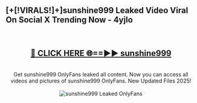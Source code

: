 <h2>[+[!VIRALS!]+]sunshine999 Leaked Video Viral On Social X Trending Now - 4yjlo</h2>
<br>
<div align="center">
<h2><a href="https://libra.edu.pl?sunshine999" rel="nofollow">🔴 CLICK HERE 🌐==►► sunshine999</a></h2>
<br>
Get sunshine999 OnlyFans leaked all content. Now you can access all videos and pictures of sunshine999 OnlyFans. New Updated Files 2025!
<br>
<br>
<a href="https://libra.edu.pl?sunshine999" rel="nofollow" data-target="animated-image.originalLink"><img src="https://i.ibb.co.com/WyWwxjT/player-gif2.gif" alt="sunshine999 Leaked OnlyFans" style="max-width: 100%; display: inline-block;" data-target="animated-image.originalImage"></a>
</div>
<br>